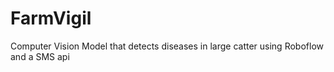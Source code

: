 # FarmVigil
Computer Vision Model that detects diseases in large catter using Roboflow and a SMS api 
